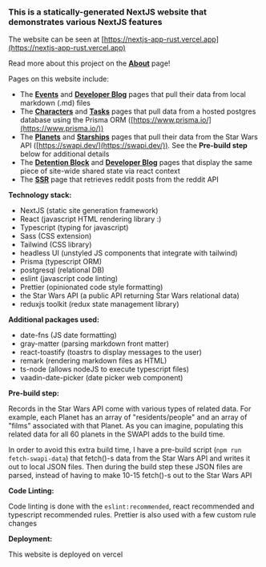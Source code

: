 ### This is a statically-generated NextJS website that demonstrates various NextJS features

The website can be seen at [https://nextjs-app-rust.vercel.app](https://nextjs-app-rust.vercel.app)

Read more about this project on the **[About](https://nextjs-app-rust.vercel.app/about)** page!

Pages on this website include:

- The **[Events](https://nextjs-app-rust.vercel.app/events)** and **[Developer Blog](https://nextjs-app-rust.vercel.app/devblog)** pages that pull  their data from local markdown (.md) files
- The **[Characters](https://nextjs-app-rust.vercel.app/characters)** and **[Tasks](https://nextjs-app-rust.vercel.app/tasks)** pages that pull  data from a hosted postgres database using the Prisma ORM ([https://www.prisma.io/](https://www.prisma.io/))
- The **[Planets](/https://nextjs-app-rust.vercel.appplanets)** and **[Starships](https://nextjs-app-rust.vercel.app/starships)** pages that pull  their data from the Star Wars API ([https://swapi.dev/](https://swapi.dev/)). See the **Pre-build step** below for additional details
- The **[Detention Block](https://nextjs-app-rust.vercel.app/detentionBlock)** and **[Developer Blog](https://nextjs-app-rust.vercel.app/devblog)** pages that display the same piece of site-wide shared state via react context
- The **[SSR](https://nextjs-app-rust.vercel.app/ssr)** page that retrieves reddit posts from the reddit API

**Technology stack:**

- NextJS (static site generation framework)
- React (javascript HTML rendering library :)
- Typescript (typing for javascript)
- Sass (CSS extension)
- Tailwind (CSS library)
- headless UI (unstyled JS components that integrate with tailwind)
- Prisma (typescript ORM)
- postgresql (relational DB)
- eslint (javascript code linting)
- Prettier (opinionated code style formatting)
- the Star Wars API (a public API returning Star Wars relational data)
- reduxjs toolkit (redux state management library)

**Additional packages used:**

- date-fns (JS date formatting)
- gray-matter (parsing markdown front matter)
- react-toastify (toastrs to display messages to the user)
- remark (rendering markdown files as HTML)
- ts-node (allows nodeJS to execute typescript files)
- vaadin-date-picker (date picker web component)

**Pre-build step:**

Records in the Star Wars API come with various types of related data. For example, each Planet has an array of "residents/people" and an array of "films" associated with that Planet. As you can imagine, populating this related data for all 60 planets in the SWAPI adds to the build time.

In order to avoid this extra build time, I have a pre-build script (`npm run fetch-swapi-data`) that fetch()-s data from the Star Wars API and writes it out to local JSON files. Then during the build step these JSON files are parsed, instead of having to make 10-15 fetch()-s out to the Star Wars API

**Code Linting:**

Code linting is done with the `eslint:recommended`, react recommended and typescript recommended rules.  Prettier is also used with a few custom rule changes

**Deployment:**

This website is deployed on vercel